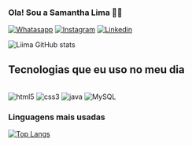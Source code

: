 ### Ola! Sou a Samantha Lima 👋🏻

[![Whatasapp](https://img.shields.io/badge/WhatsApp-25D366?style=for-the-badge&logo=whatsapp&logoColor=white)](https://wa.me/5562982906005?text=Ola!Vim%20pelo%20Git)
[![Instagram](https://img.shields.io/badge/Instagram-E4405F?style=for-the-badge&logo=instagram&logoColor=white)](https://www.instagram.com/samanthasgl_/)
[![Linkedin](https://img.shields.io/badge/LinkedIn-0077B5?style=for-the-badge&logo=linkedin&logoColor=white)](https://www.linkedin.com/in/samantha-soares-590670219/)


![Liima GitHub stats](https://github-readme-stats.vercel.app/api?username=SamanthaSGLL&show_icons=true&theme=synthwave)


## Tecnologias que eu uso no meu dia

<div style = "display  inline-block"> </br>
  <img align = "center " alt="html5" src= "https://img.shields.io/badge/HTML5-E34F26?style=for-the-badge&logo=html5&logoColor=white">
  <img align = "center " alt="css3" src= "https://img.shields.io/badge/CSS3-1572B6?style=for-the-badge&logo=css3&logoColor=white">
  <img align = "center " alt="java" src= "https://img.shields.io/badge/Java-ED8B00?style=for-the-badge&logo=openjdk&logoColor=white">
  <img align = "center " alt="MySQL" src= "https://img.shields.io/badge/MySQL-00000F?style=for-the-badge&logo=mysql&logoColor=white">
  
  
</div>



### Linguagens mais usadas


[![Top Langs](https://github-readme-stats.vercel.app/api/top-langs/?username=SamanthaSGLL&layout=donut)](https://github.com/anuraghazra/github-readme-stats)




